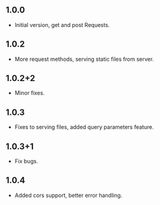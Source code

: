 ## 1.0.0

- Initial version, get and post Requests.

## 1.0.2

- More request methods, serving static files from server.

## 1.0.2+2

- Minor fixes.

## 1.0.3

- Fixes to serving files, added query parameters feature.

## 1.0.3+1

- Fix bugs.

## 1.0.4

- Added cors support, better error handling.
